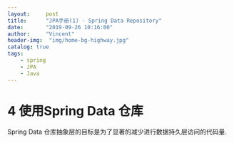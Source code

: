 ```yaml
---
layout:     post
title:      "JPA手册(1) - Spring Data Repository"
date:       "2019-09-26 10:16:00"
author:     "Vincent"
header-img:  "img/home-bg-highway.jpg"
catalog: true
tags:
    - spring
    - JPA
    - Java
---
```




# 4 使用Spring Data 仓库

Spring Data 仓库抽象层的目标是为了显著的减少进行数据持久层访问的代码量.



 

